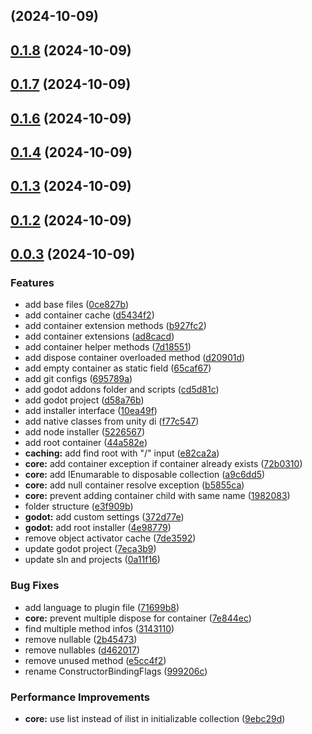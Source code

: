 ##  (2024-10-09)
## [0.1.8](https://github.com/onurtnrkl/godot-dependency-injection/compare/0.1.7...0.1.8) (2024-10-09)
## [0.1.7](https://github.com/onurtnrkl/godot-dependency-injection/compare/0.1.6...0.1.7) (2024-10-09)
## [0.1.6](https://github.com/onurtnrkl/godot-dependency-injection/compare/0.1.5...0.1.6) (2024-10-09)
## [0.1.4](https://github.com/onurtnrkl/godot-dependency-injection/compare/0.1.3...0.1.4) (2024-10-09)
## [0.1.3](https://github.com/onurtnrkl/godot-dependency-injection/compare/0.1.2...0.1.3) (2024-10-09)
## [0.1.2](https://github.com/onurtnrkl/godot-dependency-injection/compare/0.1.1...0.1.2) (2024-10-09)
## [0.0.3](https://github.com/onurtnrkl/godot-dependency-injection/compare/0.0.2...0.0.3) (2024-10-09)

### Features

* add base files ([0ce827b](https://github.com/onurtnrkl/godot-dependency-injection/commit/0ce827b3702b14de7ca5a916c9e36d1de455205f))
* add container cache ([d5434f2](https://github.com/onurtnrkl/godot-dependency-injection/commit/d5434f2a890f38a74c8ebb6a9547f1f21317c6d6))
* add container extension methods ([b927fc2](https://github.com/onurtnrkl/godot-dependency-injection/commit/b927fc29677ec8ce7ce670d835fe6bf7e7920b4c))
* add container extensions ([ad8cacd](https://github.com/onurtnrkl/godot-dependency-injection/commit/ad8cacd95d4de8f6191b4adf3d2f126663bfe758))
* add container helper methods ([7d18551](https://github.com/onurtnrkl/godot-dependency-injection/commit/7d18551ea898e5b1c4beb8790050e23908333fa6))
* add dispose container overloaded method ([d20901d](https://github.com/onurtnrkl/godot-dependency-injection/commit/d20901d2a1c044c90e682f95b1dd2ea5e79fec71))
* add empty container as static field ([65caf67](https://github.com/onurtnrkl/godot-dependency-injection/commit/65caf678dfe2648b9420d57f83ee9adf44096bf6))
* add git configs ([695789a](https://github.com/onurtnrkl/godot-dependency-injection/commit/695789a424edcb69a14b034673b465b01b0431d8))
* add godot addons folder and scripts ([cd5d81c](https://github.com/onurtnrkl/godot-dependency-injection/commit/cd5d81c5ba4a8e7f12b8b8781370a0b6b5e18d5c))
* add godot project ([d58a76b](https://github.com/onurtnrkl/godot-dependency-injection/commit/d58a76b97ffba8f8aa6969b15c4d72e7a55c9fca))
* add installer interface ([10ea49f](https://github.com/onurtnrkl/godot-dependency-injection/commit/10ea49f502cd28ed43ec6c13985d950b0cf22ff9))
* add native classes from unity di ([f77c547](https://github.com/onurtnrkl/godot-dependency-injection/commit/f77c5475b68a29df52d6fe51933629bb0f71fd88))
* add node installer ([5226567](https://github.com/onurtnrkl/godot-dependency-injection/commit/522656770e6ac402785970d5c9cd3165cd06bf9c))
* add root container ([44a582e](https://github.com/onurtnrkl/godot-dependency-injection/commit/44a582e5956b733bccd832690aec58e7cb2103e4))
* **caching:** add find root with "/" input ([e82ca2a](https://github.com/onurtnrkl/godot-dependency-injection/commit/e82ca2a3b7b49dde884fb4dfa91a5ae1aaad3cfb))
* **core:** add container exception if container already exists ([72b0310](https://github.com/onurtnrkl/godot-dependency-injection/commit/72b0310705300a9b7c1d31b87859f6a6966b64b9))
* **core:** add IEnumarable to disposable collection ([a9c6dd5](https://github.com/onurtnrkl/godot-dependency-injection/commit/a9c6dd502585f9b3459fe32d1a3fb1ae1248c04b))
* **core:** add null container resolve exception ([b5855ca](https://github.com/onurtnrkl/godot-dependency-injection/commit/b5855ca03ee11a2e2be0619a055404e4574836f3))
* **core:** prevent adding container child with same name ([1982083](https://github.com/onurtnrkl/godot-dependency-injection/commit/198208307f170710ab1c6607bded9ce9850ddae3))
* folder structure ([e3f909b](https://github.com/onurtnrkl/godot-dependency-injection/commit/e3f909bfaabf5eab6598ee5130a4c7f0a7285dff))
* **godot:** add custom settings ([372d77e](https://github.com/onurtnrkl/godot-dependency-injection/commit/372d77e74c0c7c536fa1bb2f2a9c151d7ad1bc68))
* **godot:** add root installer ([4e98779](https://github.com/onurtnrkl/godot-dependency-injection/commit/4e987791955751d41b08659726fbb72a9df869c3))
* remove object activator cache ([7de3592](https://github.com/onurtnrkl/godot-dependency-injection/commit/7de359271da1aacaae3cdccd7fff73c2e2aae52b))
* update godot project ([7eca3b9](https://github.com/onurtnrkl/godot-dependency-injection/commit/7eca3b98332e5590b1f37ae9faa00c911929e32e))
* update sln and projects ([0a11f16](https://github.com/onurtnrkl/godot-dependency-injection/commit/0a11f16c6295a83a62045a66dbb18bd7bbba4882))

### Bug Fixes

* add language to plugin file ([71699b8](https://github.com/onurtnrkl/godot-dependency-injection/commit/71699b8b11abafcff4d19624638f4538e0beb556))
* **core:** prevent multiple dispose for container ([7e844ec](https://github.com/onurtnrkl/godot-dependency-injection/commit/7e844ecb5f31fc9da1110888bd922bba38ca2b19))
* find multiple method infos ([3143110](https://github.com/onurtnrkl/godot-dependency-injection/commit/31431100bfe9d9dff3a1213c9002fe9089f398b0))
* remove nullable ([2b45473](https://github.com/onurtnrkl/godot-dependency-injection/commit/2b45473452c15eff46ea5a81288ab5ab838649a0))
* remove nullables ([d462017](https://github.com/onurtnrkl/godot-dependency-injection/commit/d46201700ba48b681aa3152c50425dea65dc0172))
* remove unused method ([e5cc4f2](https://github.com/onurtnrkl/godot-dependency-injection/commit/e5cc4f2b33757a85ef6db6c87d7f8002081422b6))
* rename ConstructorBindingFlags ([999206c](https://github.com/onurtnrkl/godot-dependency-injection/commit/999206c55f80ff34a0f5f0fc82f73be784de2b37))

### Performance Improvements

* **core:** use list instead of ilist in initializable collection ([9ebc29d](https://github.com/onurtnrkl/godot-dependency-injection/commit/9ebc29d76522eb95bc7bfc93bd95fb5faafee116))
